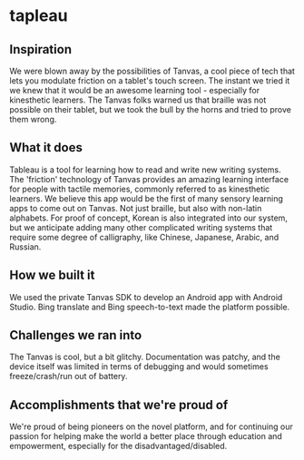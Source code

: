 # tapleau

## Inspiration
We were blown away by the possibilities of Tanvas, a cool piece of tech that lets you modulate friction on a tablet's touch screen. The instant we tried it we knew that it would be an awesome learning tool - especially for kinesthetic learners. The Tanvas folks warned us that braille was not possible on their tablet, but we took the bull by the horns and tried to prove them wrong.

## What it does
Tableau is a tool for learning how to read and write new writing systems. The 'friction' technology of Tanvas provides an amazing learning interface for people with tactile memories, commonly referred to as kinesthetic learners. We believe this app would be the first of many sensory learning apps to come out on Tanvas. Not just braille, but also with non-latin alphabets. For proof of concept, Korean is also integrated into our system, but we anticipate adding many other complicated writing systems that require some degree of calligraphy, like Chinese, Japanese, Arabic, and Russian.

## How we built it
We used the private Tanvas SDK to develop an Android app with Android Studio. Bing translate and Bing speech-to-text made the platform possible.

## Challenges we ran into
The Tanvas is cool, but a bit glitchy. Documentation was patchy, and the device itself was limited in terms of debugging and would sometimes freeze/crash/run out of battery.

## Accomplishments that we're proud of
We're proud of being pioneers on the novel platform, and for continuing our passion for helping make the world a better place through education and empowerment, especially for the disadvantaged/disabled.
